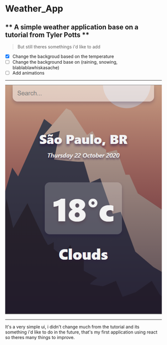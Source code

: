 # Weather_App
## ** A simple weather application base on a tutorial from Tyler Potts **
> But still theres somethings i'd like to add

- [x] Change the backgroud based on the temperature
- [ ] Change the background base on (raining, snowing, blablablawhiskasache)
- [ ] Add animations

---

![](Skjermbilde.PNG)

---

It's a very simple ui, i didn't change much from the tutorial and its something i'd like to do in the future, that's my first application using react so theres many things to improve.
